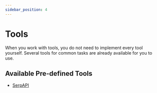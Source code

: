 ```yaml
---
sidebar_position: 4
---
```


# Tools

When you work with tools, you do not need to implement every tool yourself.
Several tools for common tasks are already available for you to use.

## Available Pre-defined Tools

- [SerpAPI](/integration/tool/serpapi)
